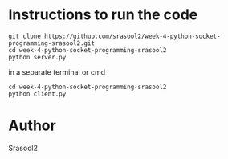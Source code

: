 # Instructions to run the code

```
git clone https://github.com/srasool2/week-4-python-socket-programming-srasool2.git
cd week-4-python-socket-programming-srasool2
python server.py
```

in a separate terminal or cmd
```
cd week-4-python-socket-programming-srasool2
python client.py
```

# Author
Srasool2
